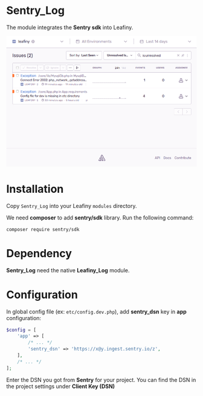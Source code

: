# Sentry_Log

The module integrates the **Sentry sdk** into Leafiny.

![Leafiny_Debug](screenshot.png)

# Installation

Copy `Sentry_Log` into your Leafiny `modules` directory.

We need **composer** to add **sentry/sdk** library. Run the following command:

```
composer require sentry/sdk
```

# Dependency

**Sentry_Log** need the native **Leafiny_Log** module.

# Configuration

In global config file (ex: `etc/config.dev.php`), add **sentry_dsn** key in **app** configuration:

```php
$config = [
    'app' => [
        /* ... */
        'sentry_dsn' => 'https://x@y.ingest.sentry.io/z',
    ],
    /* ... */
];
```

Enter the DSN you got from **Sentry** for your project. You can find the DSN in the project settings under **Client Key (DSN)**